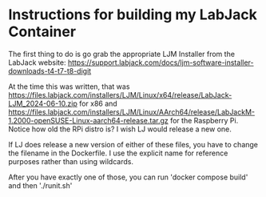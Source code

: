 # Instructions for building my LabJack Container

The first thing to do is go grab the appropriate LJM Installer from the LabJack website:
https://support.labjack.com/docs/ljm-software-installer-downloads-t4-t7-t8-digit

At the time this was written, that was https://files.labjack.com/installers/LJM/Linux/x64/release/LabJack-LJM_2024-06-10.zip
for x86 and https://files.labjack.com/installers/LJM/Linux/AArch64/release/LabJackM-1.2000-openSUSE-Linux-aarch64-release.tar.gz
for the Raspberry Pi. Notice how old the RPi distro is? I wish LJ would release a new one.

If LJ does release a new version of either of these files, you have to change the filename in the Dockerfile. I use the explicit
name for reference purposes rather than using wildcards.

After you have exactly one of those, you can run 'docker compose build' and then './runit.sh'
